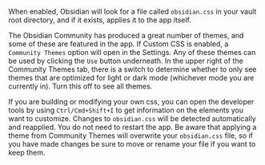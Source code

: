 When enabled, Obsidian will look for a file called `obsidian.css` in your vault root directory, and if it exists, applies it to the app itself.

The Obsidian Community has produced a great number of themes, and some of these are featured in the app. If Custom CSS is enabled, a `Community Themes` option will open in the Settings. Any of these themes can be used by clicking the `Use` button underneath. In the upper right of the Community Themes tab, there is a switch to determine whether to only see themes that are optimized for light or dark mode (whichever mode you are currently in). Turn this off to see all themes. 

If you are building or modifying your own css, you can open the developer tools by using `Ctrl/Cmd+Shift+I` to get information on the elements you want to customize. Changes to `obsidian.css` will be detected automatically and reapplied. You do not need to restart the app. Be aware that applying a theme from Community Themes will overwrite your `obsidian.css` file, so if you have made changes be sure to move or rename your file if you want to keep them. 

